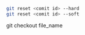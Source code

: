 ```bash
git reset <comit id> --hard
git reset <comit id> --soft
```
git checkout <commit id> file_name